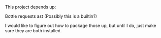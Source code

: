This project depends up:

Bottle
requests
ast (Possibly this is a builtin?)

I would like to figure out how to package those up, but until I do, just make sure they are both installed.